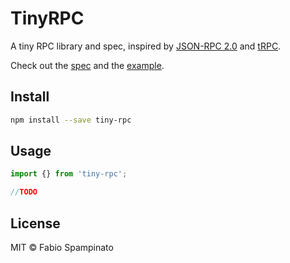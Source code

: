 # TinyRPC

A tiny RPC library and spec, inspired by [JSON-RPC 2.0](https://www.jsonrpc.org/specification) and [tRPC](https://trpc.io).

Check out the [spec](./spec.md) and the [example](//TODO).

## Install

```sh
npm install --save tiny-rpc
```

## Usage

```ts
import {} from 'tiny-rpc';

//TODO
```

## License

MIT © Fabio Spampinato
